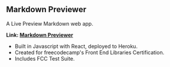 ## Markdown Previewer

A Live Preview Markdown web app.

**Link: [Markdown Previewer](https://anacsanchez.com/markdown-previewer/)**

* Built in Javascript with React, deployed to Heroku.
* Created for freecodecamp's Front End Libraries Certification.
* Includes FCC Test Suite.
